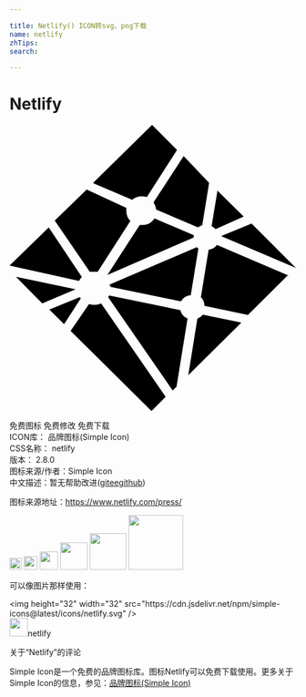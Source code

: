 ```yaml
---

title: Netlify() ICON转svg、png下载
name: netlify
zhTips: 
search: 

---
```


# Netlify  <small style="font-size: 60%;font-weight: 100"></small>

<div id="svg" class="svg-wrap">
<svg role="img" xmlns="http://www.w3.org/2000/svg" viewBox="0 0 24 24"><title>Netlify icon</title><path d="M16.934 8.519a1.044 1.044 0 0 1 .303.23l2.349-1.045-2.192-2.171-.491 2.954zM12.06 6.546a1.305 1.305 0 0 1 .209.574l3.497 1.482a1.044 1.044 0 0 1 .355-.177l.574-3.55-2.13-2.234-2.505 3.852v.053zm11.933 5.491l-3.748-3.748-2.548 1.044 6.264 2.662s.053.042.032.042zm-.627.606l-6.013-2.569a1.044 1.044 0 0 1-.7.407l-.647 3.957a1.044 1.044 0 0 1 .303.731l3.633.762 3.33-3.31v-.062zM15.4 9.25L12.132 7.86a1.2 1.2 0 0 1-1.044.543h-.199L8.185 12.58l7.225-3.132v.01a.887.887 0 0 1 0-.167.052.052 0 0 0-.01-.041zm3.967 7.308l-3.195-.658a1.096 1.096 0 0 1-.46.344l-.761 4.72 4.437-4.396s-.01.02-.021.02zm-4.469-.324a1.044 1.044 0 0 1-.616-.71l-5.95-1.222-.084.136 5.398 7.81.323-.324.919-5.67s.031.022.01.011zm-6.441-2.652l5.878 1.211a1.044 1.044 0 0 1 .824-.522l.637-3.894-.135-.115-7.308 3.132a1.817 1.817 0 0 1 .104.188zm-2.464.981l-.125-.125-2.537 1.044 1.232 1.222 1.399-2.172zm1.67.397a1.368 1.368 0 0 1-.563.125 1.389 1.389 0 0 1-.45-.073l-1.544 2.245 6.765 6.702 1.19-1.18zm-.95-2.641a1.702 1.702 0 0 1 .314 0 1.378 1.378 0 0 1 .344 0l2.735-4.25a1.19 1.19 0 0 1-.334-.824 1.242 1.242 0 0 1 0-.271l-3.32-1.535-2.672 2.6zm.303-7.402l3.237 1.378a1.242 1.242 0 0 1 .835-.282 1.357 1.357 0 0 1 .397.063l2.526-3.947L11.923.041 7.016 4.854s-.01.052 0 .063zm-1.21 8.164a1.566 1.566 0 0 1 .24-.334L3.278 8.613 0 11.797l5.804 1.284zm-.262.7L.533 12.735l2.203 2.235 2.777-1.18z"/></svg>
</div>
<detail full-name='netlify'></detail>

<div class="detail-page">
<p>
<span><span class="badge-success badge">免费图标</span> <span class="badge-success badge">免费修改</span>  <span class="badge-success badge">免费下载</span> </span>
<br/>
<span>
ICON库：
<span class="badge-secondary badge">品牌图标(Simple Icon)</span> 
</span>
<br/>
<span>
CSS名称：
<span class="badge-secondary badge">netlify</span> 
</span>

<br/>
<span>
版本：
<span class="badge-secondary badge">2.8.0</span> 
</span>
<br/>
<span>图标来源/作者：<span class="badge-light badge">Simple Icon</span></span> 
<br/>
<span class="zh-detail">中文描述：暂无<span class="help-link"><span>帮助改进</span>(<a href="https://gitee.com/liuwave/icon-helper/edit/master/json/brands/netlify.json" target="_blank" rel="noopener noreferrer">gitee</a><a href="https://github.com/liuwave/icon-helper/edit/master/json/brands/netlify.json" target="_blank" rel="noopener noreferrer">github</a></span>)</span><br/>
</p>
</div><div class="description description alert alert-light"><p>图标来源地址：<a href="https://www.netlify.com/press/" target="_blank" rel="noopener noreferrer">https://www.netlify.com/press/</a></p></div>
<div class="alert alert-dark">
<img height="21" width="21" src="https://cdn.jsdelivr.net/npm/simple-icons@latest/icons/netlify.svg" />
<img height="24" width="24" src="https://cdn.jsdelivr.net/npm/simple-icons@latest/icons/netlify.svg" />
<img height="32" width="32" src="https://cdn.jsdelivr.net/npm/simple-icons@latest/icons/netlify.svg" />
<img height="48" width="48" src="https://cdn.jsdelivr.net/npm/simple-icons@latest/icons/netlify.svg" />
<img height="64" width="64" src="https://cdn.jsdelivr.net/npm/simple-icons@latest/icons/netlify.svg" />
<img height="96" width="96" src="https://cdn.jsdelivr.net/npm/simple-icons@latest/icons/netlify.svg" />

</div>
<div>
  <p>可以像图片那样使用：    
  </p>
  <div class="alert alert-primary" style="font-size: 14px">
    &lt;img height="32" width="32" src="https://cdn.jsdelivr.net/npm/simple-icons@latest/icons/netlify.svg" /&gt;
    <copy-btn content='<img height="32" width="32" src="https://cdn.jsdelivr.net/npm/simple-icons@latest/icons/netlify.svg" />'></copy-btn>
  </div>
  <div class="alert alert-secondary">
    <img height="32" width="32" src="https://cdn.jsdelivr.net/npm/simple-icons@latest/icons/netlify.svg" />netlify
    <copy-btn content="netlify" btn-title="复制图标名称"></copy-btn>
  </div>
</div>

<Vssue title="关于“Netlify”的评论" >关于“Netlify”的评论</Vssue>


<div><p>Simple Icon是一个免费的品牌图标库。图标Netlify可以免费下载使用。更多关于  Simple Icon的信息，参见：<a target="_blank" href="https://iconhelper.cn/brands.html">品牌图标(Simple Icon)</a>
</p></div>
